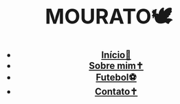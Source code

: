 <!DOCTYPE html>
<html lang="pt-br">
<head>
  <meta charset="UTF-8">
  <meta name="viewport" content="width=device-width, initial-scale=1.0">
  <link rel="stylesheet" href="style.css">
  <link rel="stylesheet" href="https://fonts.googleapis.com/css?family=Roboto">
  <title>MENU</title>
</head>
<body>
  <h1>
    <p align="center">
      <FONT FACE="Garamond"></FONT>
        <font size="300px">MOURATO🕊</font>
    </p>
  </h1>
  <h2>
    <header>
      <nav class="menu">
        <ul>
          <li><a href target="_blank">Início📌</a></li>
          <li><a href="file:///C:/Users/User/Downloads/html.html" target="_blank">Sobre mim✝</a></li>
          <li><a href target="_blank">Futebol⚽</a></li>
          <li><a href target="_blank">Contato✝</a></li>
        </ul>
      </nav>
    </header>
  </h2>
</body>
</html>
